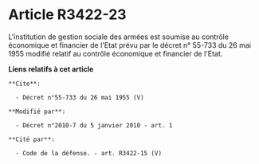 # Article R3422-23

L'institution de gestion sociale des armées est soumise au contrôle économique et financier de l'Etat prévu par le décret n°
55-733 du 26 mai 1955 modifié relatif au contrôle économique et financier de l'Etat.

**Liens relatifs à cet article**

	**Cite**:

	  - Décret n°55-733 du 26 mai 1955 (V)

	**Modifié par**:

	  - Décret n°2010-7 du 5 janvier 2010 - art. 1

	**Cité par**:

	  - Code de la défense. - art. R3422-15 (V)
